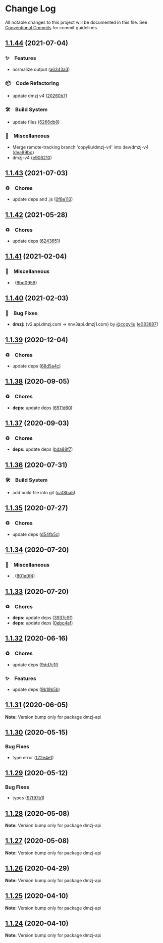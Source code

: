 # Change Log

All notable changes to this project will be documented in this file.
See [Conventional Commits](https://conventionalcommits.org) for commit guidelines.

## [1.1.44](https://github.com/bluelovers/ws-rest/compare/dmzj-api@1.1.43...dmzj-api@1.1.44) (2021-07-04)


### ✨　Features

* normalize output ([a6343a3](https://github.com/bluelovers/ws-rest/commit/a6343a36e48baedbb55981bf6d28e08fed7a4c47))


### 📦　Code Refactoring

* update dmzj v4 ([20260b7](https://github.com/bluelovers/ws-rest/commit/20260b7f323098108bc35fe7bf5fb99467ff5218))


### 🛠　Build System

* update files ([6266db8](https://github.com/bluelovers/ws-rest/commit/6266db8e97a7928730fb4e78427f2fa5e4a97037))


### 🔖　Miscellaneous

* Merge remote-tracking branch 'copyliu/dmzj-v4' into dev/dmzj-v4 ([dea89bd](https://github.com/bluelovers/ws-rest/commit/dea89bd086a07bc10241079066295ebe7ac17e7f))
* dmzj-v4 ([e906210](https://github.com/bluelovers/ws-rest/commit/e9062100598dfe12a6be0a05508797e5daf3d14f))





## [1.1.43](https://github.com/bluelovers/ws-rest/compare/dmzj-api@1.1.42...dmzj-api@1.1.43) (2021-07-03)


### ♻️　Chores

* update deps and .js ([0f8e110](https://github.com/bluelovers/ws-rest/commit/0f8e11034efcbb341219c706e731a851c881b8bf))





## [1.1.42](https://github.com/bluelovers/ws-rest/compare/dmzj-api@1.1.41...dmzj-api@1.1.42) (2021-05-28)


### ♻️　Chores

* update deps ([6243651](https://github.com/bluelovers/ws-rest/commit/6243651447df13ddfb9eb5316af30b849771e617))





## [1.1.41](https://github.com/bluelovers/ws-rest/compare/dmzj-api@1.1.40...dmzj-api@1.1.41) (2021-02-04)


### 🔖　Miscellaneous

* . ([8bd0959](https://github.com/bluelovers/ws-rest/commit/8bd0959c91aa2315276e6fd7c805c0c36373f595))





## [1.1.40](https://github.com/bluelovers/ws-rest/compare/dmzj-api@1.1.39...dmzj-api@1.1.40) (2021-02-03)


### 🐛　Bug Fixes

* **dmzj:** {v2.api.dmzj.com -> nnv3api.dmzj1.com} by [@copyliu](https://github.com/copyliu) ([e083887](https://github.com/bluelovers/ws-rest/commit/e083887df2ad2a4a2ec0141845d969344c25096e))





## [1.1.39](https://github.com/bluelovers/ws-rest/compare/dmzj-api@1.1.38...dmzj-api@1.1.39) (2020-12-04)


### ♻️　Chores

* update deps ([68d5a4c](https://github.com/bluelovers/ws-rest/commit/68d5a4c1b9799d3028b645310b58f452dd7f5c03))





## [1.1.38](https://github.com/bluelovers/ws-rest/compare/dmzj-api@1.1.37...dmzj-api@1.1.38) (2020-09-05)


### ♻️　Chores

* **deps:** update deps ([6511d60](https://github.com/bluelovers/ws-rest/commit/6511d604823c48f1b7f2e83b5a6ea203bd285492))





## [1.1.37](https://github.com/bluelovers/ws-rest/compare/dmzj-api@1.1.36...dmzj-api@1.1.37) (2020-09-03)


### ♻️　Chores

* **deps:** update deps ([bda88f7](https://github.com/bluelovers/ws-rest/commit/bda88f7b9dd10e80929deb623e3f4941655e7c5b))





## [1.1.36](https://github.com/bluelovers/ws-rest/compare/dmzj-api@1.1.35...dmzj-api@1.1.36) (2020-07-31)


### 🛠　Build System

* add build file into git ([caf8ba5](https://github.com/bluelovers/ws-rest/commit/caf8ba5fc11fb02b76fa845cff137922378d6e46))





## [1.1.35](https://github.com/bluelovers/ws-rest/compare/dmzj-api@1.1.34...dmzj-api@1.1.35) (2020-07-27)


### ♻️　Chores

* update deps ([d54fb5c](https://github.com/bluelovers/ws-rest/commit/d54fb5c59e826013ee28bb953bd0e6e98d4c572e))





## [1.1.34](https://github.com/bluelovers/ws-rest/compare/dmzj-api@1.1.33...dmzj-api@1.1.34) (2020-07-20)


### 🔖　Miscellaneous

* . ([801e0f4](https://github.com/bluelovers/ws-rest/commit/801e0f4ff7bd29c81e67934636f57e57d0d01c74))





## [1.1.33](https://github.com/bluelovers/ws-rest/compare/dmzj-api@1.1.32...dmzj-api@1.1.33) (2020-07-20)


### ♻️　Chores

* **deps:** update deps ([3937c9f](https://github.com/bluelovers/ws-rest/commit/3937c9f90040c4804c841bcb40fbe90e9654a652))
* **deps:** update deps ([0ebc4af](https://github.com/bluelovers/ws-rest/commit/0ebc4af0fd3c2fa7f74dfdaf32be84d657c4209c))





## [1.1.32](https://github.com/bluelovers/ws-rest/compare/dmzj-api@1.1.31...dmzj-api@1.1.32) (2020-06-16)


### ♻️　Chores

*  update deps ([9dd7c1f](https://github.com/bluelovers/ws-rest/commit/9dd7c1fc5b40ac28a6f928c89dbf36be1add89c6))


### ✨　Features

*  update deps ([9b19b5b](https://github.com/bluelovers/ws-rest/commit/9b19b5bf40d40a9761fc01fe7daa630fcf4df1e8))





## [1.1.31](https://github.com/bluelovers/ws-rest/compare/dmzj-api@1.1.30...dmzj-api@1.1.31) (2020-06-05)

**Note:** Version bump only for package dmzj-api





## [1.1.30](https://github.com/bluelovers/ws-rest/compare/dmzj-api@1.1.29...dmzj-api@1.1.30) (2020-05-15)


### Bug Fixes

* type error ([f22e4e1](https://github.com/bluelovers/ws-rest/commit/f22e4e10b17b27a26188ed3c80e78bdf83425aec))





## [1.1.29](https://github.com/bluelovers/ws-rest/compare/dmzj-api@1.1.28...dmzj-api@1.1.29) (2020-05-12)


### Bug Fixes

* types ([97f97b1](https://github.com/bluelovers/ws-rest/commit/97f97b1ef461c1e46893b1d2df329782e0e9a8da))





## [1.1.28](https://github.com/bluelovers/ws-rest/compare/dmzj-api@1.1.27...dmzj-api@1.1.28) (2020-05-08)

**Note:** Version bump only for package dmzj-api





## [1.1.27](https://github.com/bluelovers/ws-rest/compare/dmzj-api@1.1.26...dmzj-api@1.1.27) (2020-05-08)

**Note:** Version bump only for package dmzj-api





## [1.1.26](https://github.com/bluelovers/ws-rest/compare/dmzj-api@1.1.25...dmzj-api@1.1.26) (2020-04-29)

**Note:** Version bump only for package dmzj-api





## [1.1.25](https://github.com/bluelovers/ws-rest/compare/dmzj-api@1.1.24...dmzj-api@1.1.25) (2020-04-10)

**Note:** Version bump only for package dmzj-api





## [1.1.24](https://github.com/bluelovers/ws-rest/compare/dmzj-api@1.1.23...dmzj-api@1.1.24) (2020-04-10)

**Note:** Version bump only for package dmzj-api
